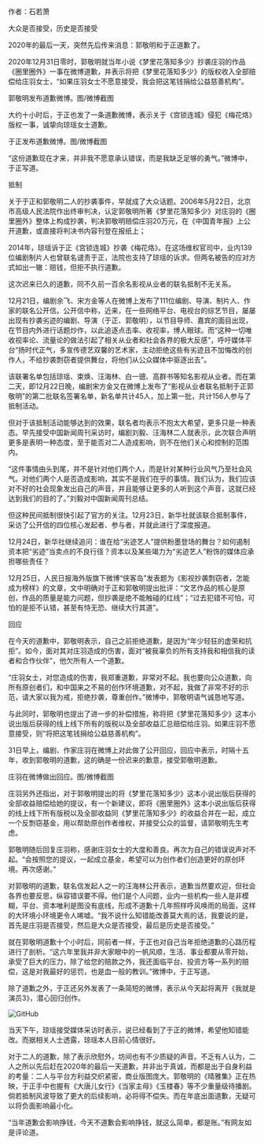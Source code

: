 作者：石若萧

大众是否接受，历史是否接受

2020年的最后一天，突然先后传来消息：郭敬明和于正道歉了。

2020年12月31日零时，郭敬明就当年小说《梦里花落知多少》抄袭庄羽的作品《圈里圈外》一事在微博道歉，并表示将把《梦里花落知多少》的版权收入全部赔偿给庄羽女士，“如果庄羽女士不愿意接受，我会把这笔钱捐给公益慈善机构”。

郭敬明发布道歉微博。图/微博截图

大约十小时后，于正也发了一条道歉微博，表示关于《宫锁连城》侵犯《梅花烙》版权一事，诚挚向琼瑶女士道歉。

于正发布道歉微博。图/微博截图

“这份道歉现在才来，并非我不愿意承认错误，而是我缺乏足够的勇气。”微博中，于正写道。

抵制

关于于正和郭敬明二人的抄袭事件，早就成了大众话题。2006年5月22日，北京市高级人民法院作出终审判决，认定郭敬明所著《梦里花落知多少》对庄羽的《圈里圈外》整体上构成抄袭，判决郭敬明赔偿庄羽20万元，在《中国青年报》上公开道歉，或直接将判决书内容刊登在报纸上；

2014年，琼瑶诉于正《宫锁连城》抄袭《梅花烙》。在这场维权官司中，业内139位编剧制片人也曾联名谴责于正，法院也支持了琼瑶的诉求。但两名被告的应对方式如出一辙：赔钱，但拒不执行道歉。

这次迟来已久的道歉，同不久前一百余名影视从业者的联名抵制不无关系。

12月21日，编剧余飞、宋方金等人在微博上发布了111位编剧、导演、制片人、作家的联名公开信。公开信中称，近来，在一些网络平台、电视台的综艺节目，屡屡出现有抄袭劣迹的编剧、导演（于正、郭敬明），以节目导师、嘉宾的面目出现，在节目内外进行话题炒作，以此追逐点击率、收视率，博人眼球。而“这种一切唯收视率论、流量论的做法引起了相关从业者和社会各界的极大反感”，呼吁媒体平台“扬时代正气，多宣传德艺双馨的艺术家，主动拒绝这些有劣迹且不加悔改的创作人，不给抄袭剽窃者提供舞台，将他们从公众媒体中驱逐出去”。

该联署名单包括琼瑶、束焕、汪海林、白一骢、高群书等知名影视从业者。而在第二天，即12月22日晚，编剧宋方金又在微博上发布了“影视从业者联名抵制于正郭敬明”的第二批联名签署名单，新名单共计45人，加上第一批，共计156人参与了抵制活动。

但对于该抵制活动能够达到的效果，联名者均表示不抱太大希望，更多只是一种表态。早先接受中国新闻周刊采访时，编剧刘毅、汪海林二人就表示，此次联合声明更多是表明一种态度，至于能否对二人造成影响，则不在他们关心和控制的范围内。

“这件事情由头到尾，并不是针对他们两个人，而是针对某种行业风气乃至社会风气。对他们两个人是否造成影响，其实不是我们在乎的事情。我们认为，我们应该对不好的社会现象发出自己的声音，并且能够让更多的人听到这个声音，这就已经达到我们的目的了。”刘毅对中国新闻周刊总结。

但这种民间抵制很快引起了官方的关注。12月23日，新华社就该联合抵制事件，采访了公开信的四位核心发起者、参与者，并就此进行了深度报道。

12月24日，新华社继续追问：谁在给“劣迹艺人”提供粉墨登场的舞台？如何遏制资本把“劣迹”当卖点的不良行径？资本以及某些竭力为“劣迹艺人”粉饰的媒体应承担哪些责任？

12月25日，人民日报海外版旗下微博“侠客岛”发表题为《影视抄袭剽窃者，怎能成为榜样》的文章，文中明确对于正和郭敬明提出批评：“文艺作品的核心是原创，作品的质量是能力问题，但抄袭是绝不能触碰的红线”；“过去犯错不可怕，可怕的是拒不认错，甚至有恃无恐、继续大行其道”。

回应

在今天的道歉中，郭敬明表示，自己之前拒绝道歉，是因为“年少轻狂的虚荣和抗拒”。如今，面对其对庄羽造成的伤害，面对“被我辜负的所有支持我和相信我的读者和合作伙伴”，他欠所有人一个道歉。

“庄羽女士，对您造成的伤害，我郑重道歉，非常对不起。我也要向公众道歉，向所有原创者们，和中国来之不易的创作环境道歉，对不起，我做了非常不好的示范，请大家以我为戒，拒绝抄袭，尊重创作。”微博中，郭敬明语气诚恳地写道。

与此同时，郭敬明也提出了进一步的补偿措施，称将把《梦里花落知多少》这本小说出版后获得的线上线下所有的版税以及全部收益汇总赔偿给庄羽。如果庄羽不愿意接受，则“将把这笔钱捐给公益慈善机构”。

31日早上，编剧、作家庄羽在微博上对此做了公开回应，回应中表示，时隔十五年，收到郭敬明的道歉，这的确是一份迟来的歉意，接受郭敬明道歉。

庄羽在微博做出回应。图/微博截图

庄羽另外还指出，对于郭敬明提出的将《梦里花落知多少》这本小说出版后获得的全部收益赔偿给她的提议，有一个新建议，即将《圈里圈外》这本小说出版后获得的线上线下所有版税以及全部收益同《梦里花落知多少》的收益合并在一起，成立一个反剽窃基金，用以帮助原创作者维权，并接受公众的监督，请郭敬明先生考虑。

郭敬明随后回复庄羽称，感谢庄羽女士的大度和善良。再次为自己的错误说声对不起。“会按照您的提议，一起成立基金，希望可以为创作者们创造更好的原创环境。再次感谢。”

对郭敬明的道歉，联名信发起人之一的汪海林公开表示，道歉当然要欢迎，但社会各界也要反思，纵容错误要不得。他们是个人问题，业内一些机构一些人是非模糊，平台、资本唯利是图没有底线，形成不道歉十几年照样呼风唤雨的局面，这样的大环境小环境更令人唏嘘。“我不说什么知错能改善莫大焉的话，我要说的是，首先是庄羽是否接受，然后是大众是否接受，最后是历史是否接受。”

就在郭敬明道歉十个小时后，同前者一样，于正也对自己当年拒绝道歉的心路历程进行了剖析。“这六年里我并非大家眼中的一帆风顺，生活、事业都要从零开始，承受了巨大的压力，除了给您的赔款之外，我还面临平台、投资方等一系列的赔偿，这是对我最好的惩罚，也是血一般的教训。”微博中，于正写道。

除了道歉之外，于正还另外发表了一条简短的微博，表示从今天起将离开《我就是演员3》，潜心回归创作。

![GitHub](https://chinadigitaltimes.net/chinese/files/2021/01/post-660996-5ff08f03ea646.png)

当天下午，琼瑶接受媒体采访时表示，说已经看到了于正的微博，希望他知错能改。而据相关人士透露，琼瑶本人目前心情很好。

对于二人的道歉，除了表示欣慰外，坊间也有不少质疑的声音。不乏有人认为，二人之所以先后赶在2020年的最后一天道歉，并非出于真诚，而都是出于自身利益的考量：二人与平台方利益交织紧密，商业版图庞大。郭敬明的《晴雅集》正在热映，于正手中也握有《大唐儿女行》《当家主母》《玉楼春》等不少重量级待播剧。倘若抵制风波导致了更大的后续影响，必将得不偿失。而在年底出面道歉，无疑可以将负面影响最小化。

“当年道歉会影响挣钱，今天不道歉会影响挣钱，就这么简单，都是账。”有网友如是评论道。

